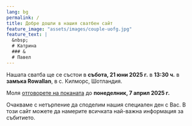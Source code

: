```yaml
---
lang: bg
permalink: /
title: Добре дошли в нашия сватбен сайт
feature_image: "assets/images/couple-uofg.jpg"
feature_text: |
  &nbsp;
  # Катрина
  ### &
  # Павел
---
```

Нашата сватба ще се състои в **събота, 21 юни 2025 г.** в **13:30 ч.** в
**замъка Rowallan**, в с. Килморс, Шотландия.

Моля [отговорете на поканата](rsvp) до **понеделник, 7 април 2025 г.**

Очакваме с нетърпение да споделим нашия специален ден с Вас. В този сайт можете да
намерите всичката най-важна информация за събитието.